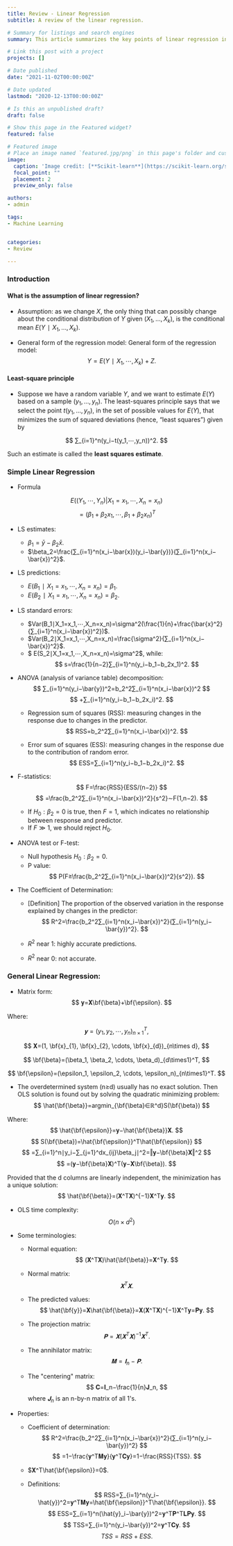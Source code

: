 ```yaml
---
title: Review - Linear Regression
subtitle: A review of the linear regression.

# Summary for listings and search engines
summary: This article summarizes the key points of linear regression including assumption, formulization and the model performance.

# Link this post with a project
projects: []

# Date published
date: "2021-11-02T00:00:00Z"

# Date updated
lastmod: "2020-12-13T00:00:00Z"

# Is this an unpublished draft?
draft: false

# Show this page in the Featured widget?
featured: false

# Featured image
# Place an image named `featured.jpg/png` in this page's folder and customize its options here.
image:
  caption: 'Image credit: [**Scikit-learn**](https://scikit-learn.org/stable/auto_examples/linear_model/plot_nnls.html#sphx-glr-auto-examples-linear-model-plot-nnls-py)'
  focal_point: ""
  placement: 2
  preview_only: false

authors:
- admin

tags:
- Machine Learning


categories:
- Review

---
```

### Introduction

#### What is the assumption of linear regression?

* Assumption: as we change $X$, the only thing that can possibly change about the conditional distribution of $Y$ given $(X_1, . . . , X_k)$, is the conditional mean $E(Y∣X_1, . . . , X_k)$. 

* General form of the regression model: General form of the regression model:
$$
  Y=E(Y∣X_1,⋯,X_k)+Z.
$$ 

#### Least-square principle

* Suppose we have a random variable $Y$, and we want to estimate $E(Y)$ based on a sample $(y_1, . . . , y_n)$. The least-squares principle says that we select the point $t(y_1, . . . , y_n)$, in the set of possible values for $E(Y)$, that minimizes the sum of squared  deviations (hence, “least squares”) given by 

$$
  ∑_{i=1}^n(y_i−t(y_1,⋯,y_n))^2. 
$$

Such an estimate is called the **least squares estimate**. 

### Simple Linear Regression

* Formula 

$$
  E((Y_1,\cdots,Y_n)|X_1=x_1, \cdots, X_n=x_n)
$$
$$
  =(\beta_1+\beta_2x_1, \cdots, \beta_1+\beta_2x_n )^T
$$

* LS estimates: 
  * $\beta_1=\bar{y}−\beta_2\bar{x}$.
  * $\beta_2=\frac{∑_{i=1}^n(x_i−\bar{x})(y_i−\bar{y})}{∑_{i=1}^n(x_i−\bar{x})^2}$.
 
* LS predictions: 
  * $E(B_1∣X_1=x_1,⋯,X_n=x_n)=\beta_1$.
  * $E(B_2∣X_1=x_1,⋯,X_n=x_n)=\beta_2$.
 
* LS standard errors: 
  * $Var(B_1∣X_1=x_1,⋯,X_n=x_n)=\sigma^2(\frac{1}{n}+\frac{\bar{x}^2}{∑_{i=1}^n(x_i−\bar{x})^2})$.
  * $Var(B_2∣X_1=x_1,⋯,X_n=x_n)=\frac{\sigma^2}{∑_{i=1}^n(x_i−\bar{x})^2}$.
  * $  E(S_2∣X_1=x_1,⋯,X_n=x_n)=\sigma^2$, while: 
$$
  s=\frac{1}{n−2}∑_{i=1}^n(y_i−b_1−b_2x_1)^2.
$$ 

* ANOVA (analysis of variance table) decomposition: 
$$
  ∑_{i=1}^n(y_i−\bar{y})^2=b_2^2∑_{i=1}^n(x_i−\bar{x})^2
$$
$$
  +∑_{i=1}^n(y_i−b_1−b_2x_i)^2.
$$
  * Regression sum of squares (RSS): measuring changes in the response due to changes in the predictor. 
$$
  RSS=b_2^2∑_{i=1}^n(x_i−\bar{x})^2.
$$ 

  * Error sum of squares (ESS): measuring changes in the response due to the contribution of random error. 
$$
  ESS=∑_{i=1}^n(y_i−b_1−b_2x_i)^2.
$$ 

* F-statistics: 
$$
  F=\frac{RSS}{ESS/(n−2)}
$$ 
$$
  =\frac{b_2^2∑_{i=1}^n(x_i−\bar{x})^2}{s^2}∼F(1,n−2).
$$

  * If $H_0: \beta_2=0$ is true, then $F=1$, which indicates no relationship between response and predictor. 
  * If $F≫1$, we should reject $H_0$. 

* ANOVA test or F-test: 
  * Null hypothesis $H_0:\beta_2=0$. 
  * P value: 
$$
  P(F≥\frac{b_2^2∑_{i=1}^n(x_i−\bar{x})^2}{s^2}).
$$ 

* The Coefficient of Determination: 
  * [Definition] The proportion of the observed variation in the response explained by changes in the predictor: 
$$
  R^2=\frac{b_2^2∑_{i=1}^n(x_i−\bar{x})^2}{∑_{i=1}^n(y_i−\bar{y})^2}.
$$ 

  * $R^2$ near 1: highly accurate predictions. 
  * $R^2$ near 0: not accurate. 

### General Linear Regression: 

* Matrix form: 
$$
  𝐲=𝐗\bf{\beta}+\bf{\epsilon}.
$$

Where: 

$$
  𝐲=(y_1, y_2, \cdots, y_n)_{n\times1}^T, 
$$

$$
  𝐗=(1, \bf{x}_{1}, \bf{x}_{2}, \cdots, \bf{x}_{d})_{n\times d},
$$

$$
  \bf{\beta}=(\beta_1, \beta_2, \cdots, \beta_d)_{d\times1}^T, 
$$

$$
  \bf{\epsilon}=(\epsilon_1, \epsilon_2, \cdots, \epsilon_n)_{n\times1}^T.
$$ 

* The overdetermined system (n≥d) usually has no exact solution. Then OLS solution is found out by solving the quadratic minimizing problem: 
$$
  \hat{\bf{\beta}}=argmin_{\bf{\beta}∈ℝ^d}S(\bf{\beta})
$$

Where: 
$$
  \hat{\bf{\epsilon}}=𝐲−\hat{\bf{\beta}}𝐗.
$$ 
$$
  S(\bf{\beta})=\hat{\bf{\epsilon}}^T\hat{\bf{\epsilon}}
$$
$$
  =∑_{i=1}^n∣y_i−∑_{j=1}^dx_{ij}\beta_j∣^2=‖𝐲−\bf{\beta}𝐗‖^2
$$
$$
=(𝐲−\bf{\beta}𝐗)^T(𝐲−𝐗\bf{\beta}).
$$ 

Provided that the d columns are linearly independent, the minimization has a unique solution: 
$$
  \hat{\bf{\beta}}=(𝐗^T𝐗)^{−1}𝐗^T𝐲.
$$ 

* OLS time complexity: 
$$
  O(n×d^2)
$$ 

* Some terminologies: 
  * Normal equation: 
$$
  (𝐗^T𝐗)\hat{\bf{\beta}}=𝐗^T𝐲.
$$ 

  * Normal matrix: 
$$
  𝐗^T𝐗.
$$ 

  * The predicted values: 
$$
  \hat{\bf{y}}=𝐗\hat{\bf{\beta}}=𝐗(𝐗^T𝐗)^{−1}𝐗^T𝐲=𝐏𝐲.
$$ 

  * The projection matrix: 
$$
  𝐏=𝐗(𝐗^T𝐗)^{−1}𝐗^T.
$$ 

  * The annihilator matrix: 
$$
  𝐌=𝐈_n−𝐏.
$$ 

  * The "centering" matrix: 
$$
  𝐂=𝐈_n−\frac{1}{n}𝐉_n,
$$
where $𝐉_n$ is an n-by-n matrix of all $1$'s. 

* Properties: 
  * Coefficient of determination: 
$$
  R^2=\frac{b_2^2∑_{i=1}^n(x_i−\bar{x})^2}{∑_{i=1}^n(y_i−\bar{y})^2}
$$ 
$$
=1−\frac{𝐲^T𝐌𝐲}{𝐲^T𝐂𝐲}=1−\frac{RSS}{TSS}.
$$

  * $𝐗^T\hat{\bf{\epsilon}}=0$.

  * Definitions:
$$
  RSS=∑_{i=1}^n(y_i−\hat{y})^2=𝐲^T𝐌𝐲=\hat{\bf{\epsilon}}^T\hat{\bf{\epsilon}}.
$$ 
$$
  ESS=∑_{i=1}^n(\hat{y}_i−\bar{y})^2=𝐲^T𝐏^T𝐋𝐏𝐲.
$$ 
$$
  TSS=∑_{i=1}^n(y_i−\bar{y})^2=𝐲^T𝐂𝐲.
$$ 
$$
  TSS=RSS+ESS.
$$ 